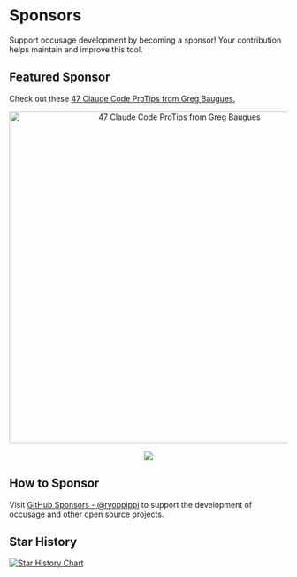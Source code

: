 # Sponsors

Support occusage development by becoming a sponsor! Your contribution helps maintain and improve this tool.

## Featured Sponsor

Check out these [47 Claude Code ProTips from Greg Baugues.](https://www.youtube.com/watch?v=TiNpzxoBPz0&lc=UgyVgQyOhfJJlheVMcB4AaABAg)

<p align="center">
    <a href="https://www.youtube.com/watch?v=TiNpzxoBPz0&lc=UgyVgQyOhfJJlheVMcB4AaABAg">
        <img src="/claude_code_protips_thumbnail_v1.png" alt="47 Claude Code ProTips from Greg Baugues" width="600">
    </a>
</p>

<p align="center">
    <a href="https://github.com/sponsors/ryoppippi">
        <img src="https://cdn.jsdelivr.net/gh/ryoppippi/sponsors@main/sponsors.svg">
    </a>
</p>

## How to Sponsor

Visit [GitHub Sponsors - @ryoppippi](https://github.com/sponsors/ryoppippi) to support the development of occusage and other open source projects.

## Star History

<a href="https://www.star-history.com/#ryoppippi/occusage&Date">
    <picture>
        <source media="(prefers-color-scheme: dark)" srcset="https://api.star-history.com/svg?repos=ryoppippi/occusage&type=Date&theme=dark" />
        <source media="(prefers-color-scheme: light)" srcset="https://api.star-history.com/svg?repos=ryoppippi/occusage&type=Date" />
        <img alt="Star History Chart" src="https://api.star-history.com/svg?repos=ryoppippi/occusage&type=Date" />
    </picture>
</a>
